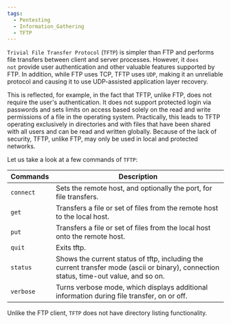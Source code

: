```yaml
---
tags:
  - Pentesting
  - Information_Gathering
  - TFTP
---
```

`Trivial File Transfer Protocol` (`TFTP`) is simpler than FTP and performs file transfers between client and server processes. However, it `does not` provide user authentication and other valuable features supported by FTP. In addition, while FTP uses TCP, TFTP uses `UDP`, making it an unreliable protocol and causing it to use UDP-assisted application layer recovery.

This is reflected, for example, in the fact that TFTP, unlike FTP, does not require the user's authentication. It does not support protected login via passwords and sets limits on access based solely on the read and write permissions of a file in the operating system. Practically, this leads to TFTP operating exclusively in directories and with files that have been shared with all users and can be read and written globally. Because of the lack of security, TFTP, unlike FTP, may only be used in local and protected networks.

Let us take a look at a few commands of `TFTP`:

| **Commands** | **Description**                                                                                                                        |
| ------------ | -------------------------------------------------------------------------------------------------------------------------------------- |
| `connect`    | Sets the remote host, and optionally the port, for file transfers.                                                                     |
| `get`        | Transfers a file or set of files from the remote host to the local host.                                                               |
| `put`        | Transfers a file or set of files from the local host onto the remote host.                                                             |
| `quit`       | Exits tftp.                                                                                                                            |
| `status`     | Shows the current status of tftp, including the current transfer mode (ascii or binary), connection status, time-out value, and so on. |
| `verbose`    | Turns verbose mode, which displays additional information during file transfer, on or off.                                             |

Unlike the FTP client, `TFTP` does not have directory listing functionality.